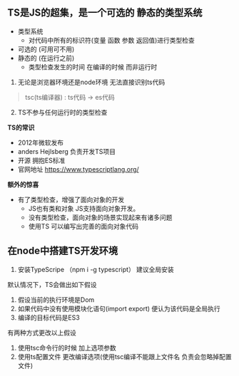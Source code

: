 ## TS是JS的超集，是一个可选的 静态的类型系统

- 类型系统
  - 对代码中所有的标识符(变量 函数 参数 返回值)进行类型检查
- 可选的 (可用可不用)
- 静态的 (在运行之前)
  - 类型检查发生的时间 在编译的时候 而非运行时

1. 无论是浏览器环境还是node环境 无法直接识别ts代码
>  tsc(ts编译器) : ts代码 -> es代码
2. TS不参与任何运行时的类型检查

**TS的常识**

- 2012年微软发布
- anders Hejlsberg 负责开发TS项目
- 开源 拥抱ES标准
- 官网地址 https://www.typescriptlang.org/

**额外的惊喜**

- 有了类型检查，增强了面向对象的开发
  - JS也有类和对象 JS支持面向对象开发。
  - 没有类型检查，面向对象的场景实现起来有诸多问题
  - 使用TS 可以编写出完善的面向对象代码

## 在node中搭建TS开发环境

1. 安装TypeScripe （npm i -g typescript） 建议全局安装

默认情况下，TS会做出如下假设

1. 假设当前的执行环境是Dom
2. 如果代码中没有使用模块化语句(import export) 便认为该代码是全局执行
3. 编译的目标代码是ES3

有两种方式更改以上假设
1. 使用tsc命令行的时候 加上选项参数
2. 使用ts配置文件 更改编译选项(使用tsc编译不能跟上文件名 负责会忽略掉配置文件)